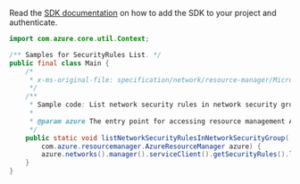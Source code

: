 Read the [SDK documentation](https://github.com/Azure/azure-sdk-for-java/blob/azure-resourcemanager_2.15.0/sdk/resourcemanager/azure-resourcemanager/README.md) on how to add the SDK to your project and authenticate.

```java
import com.azure.core.util.Context;

/** Samples for SecurityRules List. */
public final class Main {
    /*
     * x-ms-original-file: specification/network/resource-manager/Microsoft.Network/stable/2021-05-01/examples/NetworkSecurityGroupRuleList.json
     */
    /**
     * Sample code: List network security rules in network security group.
     *
     * @param azure The entry point for accessing resource management APIs in Azure.
     */
    public static void listNetworkSecurityRulesInNetworkSecurityGroup(
        com.azure.resourcemanager.AzureResourceManager azure) {
        azure.networks().manager().serviceClient().getSecurityRules().list("rg1", "testnsg", Context.NONE);
    }
}
```
